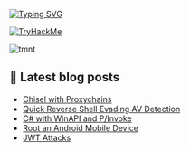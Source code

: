 

  [![Typing SVG](https://readme-typing-svg.herokuapp.com?font=Hack&color=%2388cc14&lines=What's+up!+I'm+technoHerder+-+aka+Andrew)](https://git.io/typing-svg)


  <p align="left"> 
    <a href="https://tryhackme.com/p/technoHerder"><img src="https://tryhackme-badges.s3.amazonaws.com/technoHerder.png" alt="TryHackMe" /></a>
  </p>

  <p align="left"> 
    <img src="https://media.tenor.com/wJu9Jq0LE8oAAAAC/tmnt-cowabunga.gif" alt="tmnt" />
  </p>

  ## :notebook: Latest blog posts
  <!-- BLOG-POST-LIST:START -->
  - [Chisel with Proxychains](https://hack.technoherder.com/chisel/)
  - [Quick Reverse Shell Evading AV Detection](https://hack.technoherder.com/quick-reverse-shell-evading-av-detection/)
  - [C# with WinAPI and P/Invoke](https://hack.technoherder.com/winapi-csharp/)
  - [Root an Android Mobile Device](https://hack.technoherder.com/rooting-android/)
  - [JWT Attacks](https://hack.technoherder.com/jwt-attacks/)
  <!-- BLOG-POST-LIST:END -->


